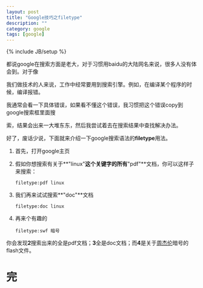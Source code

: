 ```yaml
---
layout: post
title: "Google技巧之filetype"
description: ""
category: google
tags: [google]
---
```

{% include JB/setup %}


都说google在搜索方面是老大，对于习惯用baidu的大陆网名来说，很多人没有体会到。对于像

我们做技术的人来说，工作中经常要用到搜索引擎。例如，在编译某个程序的时候，编译报错。  

我通常会看一下具体错误，如果看不懂这个错误，我习惯把这个错误copy到google搜索框里面搜  

索，结果会出来一大堆东东，然后我尝试着去在搜索结果中查找解决办法。  


好了，废话少说，下面就来介绍一下google搜索语法的**filetype**用法。  


1. 首先，打开google主页  

2. 假如你想搜索有关于**"linux"**这个关键字的所有**"pdf"**文档，你可以这样子来搜索：

	`filetype:pdf linux`

3. 我们再来试试搜索**"doc"**文档  

	`filetype:doc linux`

4. 再来个有趣的  

	`filetype:swf 暗号`  

你会发现**2**搜索出来的全是pdf文档；**3**全是doc文档；而**4**是关于[周杰伦][1]暗号的flash文件。  

完  
=

[1]: http://zh.wikipedia.org/zh/%E5%91%A8%E6%9D%B0%E5%80%AB


